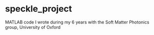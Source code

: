 # speckle_project
MATLAB code I wrote during my 6 years with the Soft Matter Photonics group, University of Oxford
